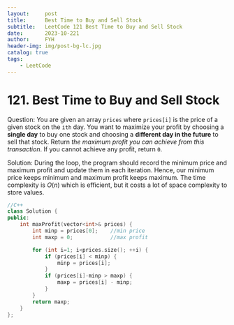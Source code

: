 ```yaml
---
layout:     post
title:      Best Time to Buy and Sell Stock
subtitle:   LeetCode 121 Best Time to Buy and Sell Stock
date:       2023-10-221
author:     FYH
header-img: img/post-bg-lc.jpg
catalog: true
tags:
    - LeetCode
---
```


# 121. Best Time to Buy and Sell Stock

Question: You are given an array `prices` where `prices[i]` is the price of a given stock on the `ith` day. You want to maximize your profit by choosing a **single day** to buy one stock and choosing a **different day in the future** to sell that stock. Return *the maximum profit you can achieve from this transaction*. If you cannot achieve any profit, return `0`.

Solution: During the loop, the program should record the minimum price and maximum profit and update them in each iteration. Hence, our minimum price keeps minimum and maximum profit keeps maximum. The time complexity is $O(n)$ which is efficient, but it costs a lot of space complexity to store values.

```C++
//C++
class Solution {
public:
    int maxProfit(vector<int>& prices) {
        int minp = prices[0];    //min price
        int maxp = 0;            //max profit

        for (int i=1; i<prices.size(); ++i) { 
            if (prices[i] < minp) {
                minp = prices[i];
            }
            if (prices[i]-minp > maxp) {
                maxp = prices[i] - minp;
            }
        }
        return maxp;
    }
};
```

